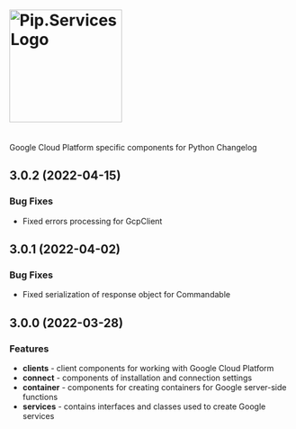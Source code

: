 # <img src="https://uploads-ssl.webflow.com/5ea5d3315186cf5ec60c3ee4/5edf1c94ce4c859f2b188094_logo.svg" alt="Pip.Services Logo" width="200">
<br/> Google Cloud Platform specific components for Python Changelog

## <a name="3.0.2"></a> 3.0.2 (2022-04-15)

### Bug Fixes
* Fixed errors processing for GcpClient

## <a name="3.0.1"></a> 3.0.1 (2022-04-02)

### Bug Fixes
* Fixed serialization of response object for Commandable

## <a name="3.0.0"></a> 3.0.0 (2022-03-28)

### Features
- **clients** - client components for working with Google Cloud Platform
- **connect** - components of installation and connection settings
- **container** - components for creating containers for Google server-side functions
- **services** - contains interfaces and classes used to create Google services